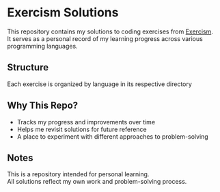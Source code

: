 # Exercism Solutions

This repository contains my solutions to coding exercises from [Exercism](https://exercism.org).  
It serves as a personal record of my learning progress across various programming languages.

## Structure

Each exercise is organized by language in its respective directory

## Why This Repo?

- Tracks my progress and improvements over time  
- Helps me revisit solutions for future reference  
- A place to experiment with different approaches to problem-solving  

## Notes

This is a repository intended for personal learning.  
All solutions reflect my own work and problem-solving process.
